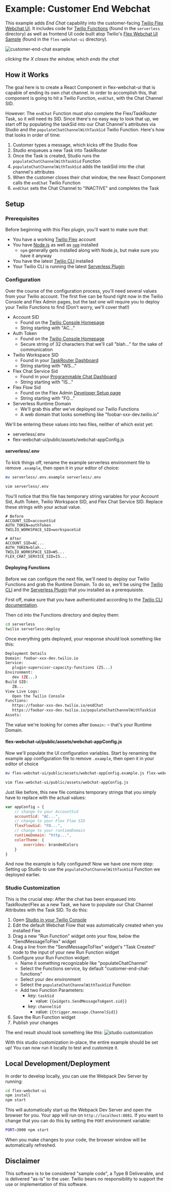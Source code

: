 # Example: Customer End Webchat


This example adds _End Chat_ capability into the customer-facing [Twilio Flex](http://twilio.com/flex) [Webchat UI](https://www.twilio.com/docs/flex/installing-and-using-flex-webchat). It includes code for [Twilio Functions](https://www.twilio.com/docs/runtime/functions) (found in the `serverless` directory) as well as frontend UI code built atop Twilio's [Flex Webchat UI Sample](https://github.com/twilio/flex-webchat-ui-sample) (found in the `flex-webchat-ui` directory).

![customer-end-chat example](https://github.com/twilio-professional-services/example-customer-end-chat/blob/media/customer-end-chat.gif)

_clicking the X closes the window, which ends the chat_

## How it Works
The goal here is to create a React Component in flex-webchat-ui that is capable of ending its own chat channel. In order to accomplish this, that component is going to hit a Twilio Function, `endChat`, with the Chat Channel SID.

However: The `endChat` Function must _also_ complete the Flex/TaskRouter Task, so it will need its SID. Since there's no easy way to look that up, we start off by populating the taskSid into our Chat Channel's attributes via Studio and the `populateChatChannelWithTaskSid` Twilio Function. Here's how that looks in order of time:

1. Customer types a message, which kicks off the Studio flow
2. Studio enqueues a new Task into TaskRouter
3. Once the Task is created, Studio runs the `populateChatChannelWithTaskSid` Function
4. `populateChatChannelWithTaskSid` adds the taskSid into the chat channel's attributes
5. When the customer closes their chat window, the new React Component calls the `endChat` Twilio Function
6. `endChat` sets the Chat Channel to "INACTIVE" and completes the Task


## Setup

### Prerequisites
Before beginning with this Flex plugin, you'll want to make sure that:
- You have a working [Twilio Flex](https://www.twilio.com/flex) account
- You have [Node.js](https://nodejs.org) as well as [`npm`](https://npmjs.com) installed
  - `npm` generally gets installed along with Node.js, but make sure you have it anyway
- You have the latest [Twilio CLI](https://www.twilio.com/docs/twilio-cli/quickstart) installed
- Your Twilio CLI is running the latest [Serverless Plugin](https://github.com/twilio-labs/plugin-serverless)

### Configuration
Over the course of the configuration process, you'll need several values from your Twilio account. The first five can be found right now in the Twilio Console and Flex Admin pages, but the last one will require you to deploy your Twilio Functions to find (Don't worry, we'll cover that!)

- Account SID
  - Found on the [Twilio Console Homepage](https://www.twilio.com/console)
  - String starting with "AC..."
- Auth Token
  - Found on the [Twilio Console Homepage](https://www.twilio.com/console)
  - Secure string of 32 characters that we'll call "blah..." for the sake of communication
- Twilio Workspace SID
  - Found in your [TaskRouter Dashboard](https://www.twilio.com/console/taskrouter/dashboard)
  - String starting with "WS..."
- Flex Chat Service Sid
  - Found in your [Programmable Chat Dashboard](https://www.twilio.com/console/chat/dashboard)
  - String starting with "IS..."
- Flex Flow Sid
  - Found on the Flex Admin [Developer Setup page](https://flex.twilio.com/admin/developers/)
  - String starting with "FO..."
- Serverless Runtime Domain
  - We'll grab this after we've deployed our Twilio Functions
  - A web domain that looks something like "foobar-xxx-dev.twilio.io"

We'll be entering these values into two files, neither of which exist yet:
- serverless/.env
- flex-webchat-ui/public/assets/webchat-appConfig.js


#### serverless/.env
To kick things off, rename the example serverless environment file to remove `.example`, then open it in your editor of choice:

```bash
mv serverless/.env.example serverless/.env

vim serverless/.env
```

You'll notice that this file has temporary string variables for your Account Sid, Auth Token, Twilio Workspace SID, and Flex Chat Service SID. Replace these strings with your actual value.

```
# Before
ACCOUNT_SID=accountSid
AUTH_TOKEN=authToken
TWILIO_WORKSPACE_SID=workspaceSid

# After
ACCOUNT_SID=AC...
AUTH_TOKEN=blah...
TWILIO_WORKSPACE_SID=WS...
FLEX_CHAT_SERVICE_SID=IS...
```

#### Deploying Functions

Before we can configure the next file, we'll need to deploy our Twilio Functions and grab the Runtime Domain. To do so, we'll be using the [Twilio CLI](https://www.twilio.com/docs/twilio-cli/quickstart) and the [Serverless Plugin](https://github.com/twilio-labs/plugin-serverless) that you installed as a prerequisiste.

First off, make sure that you have authenticated according to the [Twilio CLI documentation](https://www.twilio.com/docs/twilio-cli/quickstart#login-to-your-twilio-account).

Then cd into the Functions directory and deploy them:

```bash
cd serverless
twilio serverless:deploy
```

Once everything gets deployed, your response should look something like this:

```bash
Deployment Details
Domain: foobar-xxx-dev.twilio.io
Service:
   plugin-supervisor-capacity-functions (ZS...)
Environment:
   dev (ZE...)
Build SID:
   ZB...
View Live Logs:
   Open the Twilio Console
Functions:
   https://foobar-xxx-dev.twilio.io/endChat
   https://foobar-xxx-dev.twilio.io/populateChatChannelWithTaskSid
Assets:
```

The value we're looking for comes after `Domain:` – that's your Runtime Domain.

#### flex-webchat-ui/public/assets/webchat-appConfig.js

Now we'll populate the UI configuration variables. Start by renaming the example app configuration file to remove `.example`, then open it in your editor of choice

```bash
mv flex-webchat-ui/public/assets/webchat-appConfig.example.js flex-webchat-ui/public/assets/webchat-appConfig.js

vim flex-webchat-ui/public/assets/webchat-appConfig.js
```

Just like before, this new file contains temporary strings that you simply have to replace with the actual values:

```javascript
var appConfig = {
    // change to your AccountSid
    accountSid: "AC...",
    // change to your Flex Flow SID
    flexFlowSid: "FO...",
    // change to your runtimeDomain
    runtimeDomain: "http...",
    colorTheme: {
        overrides: brandedColors
    }
}
```

And now the example is fully configured! Now we have one more step: Setting up Studio to use the `populateChatChannelWithTaskSid` Function we deployed earlier.

### Studio Customization
This is the crucial step: After the chat has been enqueued into TaskRouter/Flex as a new Task, we have to populate our Chat Channel Attributes with the Task SID. To do this:

1. Open [Studio in your Twilio Console](https://www.twilio.com/console/studio/flows/)
2. Edit the default Webchat Flow that was automatically created when you installed Flex
3. Drag a new "Run Function" widget onto your flow, below the "SendMessageToFlex" widget
4. Drag a line from the "SendMessageToFlex" widget's "Task Created" node to the input of your new Run Function widget
5. Configure your Run Function widget:
   - Name it something recognizable like "populateChatChannel"
   - Select the Functions service, by default "customer-end-chat-functions"
   - Select your dev environment
   - Select the `populateChatChannelWithTaskSid` Function
   - Add two Function Parameters:
     - key: `taskSid`
       - value: `{{widgets.SendMessageToAgent.sid}}`
     - key: `channelSid`
       - value: `{{trigger.message.ChannelSid}}`
6. Save the Run Function widget
7. Publish your changes

The end result should look something like this:
![studio customization](https://github.com/twilio-professional-services/example-customer-end-chat/blob/media/studio-flow.png)

With this studio customization in-place, the entire example should be set up! You can now run it locally to test and customize it.

## Local Development/Deployment

In order to develop locally, you can use the Webpack Dev Server by running:

```bash
cd flex-webchat-ui
npm install
npm start
```

This will automatically start up the Webpack Dev Server and open the browser for you. Your app will run on `http://localhost:8081`. If you want to change that you can do this by setting the `PORT` environment variable:

```bash
PORT=3000 npm start
```

When you make changes to your code, the browser window will be automatically refreshed.

## Disclaimer
This software is to be considered "sample code", a Type B Deliverable, and is delivered "as-is" to the user. Twilio bears no responsibility to support the use or implementation of this software.
